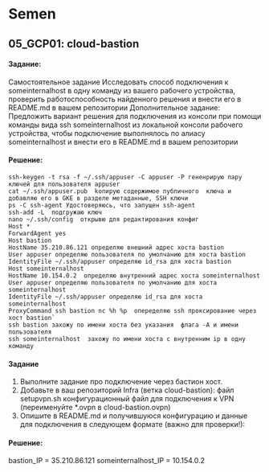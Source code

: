 # Semen
## 05_GCP01: cloud-bastion
#### Задание:
Самостоятельное задание
Исследовать способ подключения к someinternalhost в одну
команду из вашего рабочего устройства, проверить
работоспособность найденного решения и внести его в
README.md в вашем репозитории
Дополнительное задание:
Предложить вариант решения для подключения из консоли при
помощи команды вида ssh someinternalhost из локальной
консоли рабочего устройства, чтобы подключение выполнялось по
алиасу someinternalhost и внести его в README.md в вашем
репозитории

#### Решение:
```
ssh-keygen -t rsa -f ~/.ssh/appuser -C appuser -P гененрирую пару ключей для пользователя appuser
cat ~/.ssh/appuser.pub  kопирую содержимое публичного  ключа и добавляю его в GKE в разделе метаданные, SSH ключи
ps -C ssh-agent Удостоверяюсь, что запущен ssh-agent
ssh-add -L  подгружаю ключ
nano ~/.ssh/config  открывю для редактирования конфиг
Host *
ForwardAgent yes
Host bastion
HostName 35.210.86.121 определяю внешний адрес хоста bastion
User appuser определяю пользователя по умолчанию для хоста bastion
IdentityFile ~/.ssh/appuser определяю id_rsa для хоста bastion
Host someinternalhost
HostName 10.154.0.2  определяю внутренний адрес хоста someinternalhost
User appuser определяю пользователя по умолчанию для хоста someinternalhost
IdentityFile ~/.ssh/appuser определяю id_rsa для хоста someinternalhost
ProxyCommand ssh bastion nc %h %p  опеределяю ssh проксирование через хост bastion`
ssh bastion захожу по имени хоста без указания  флага -A и имени пользователя
ssh someinternalhost  захожу по имени хоста с внутренним ip в одну команду 
```

#### Задание
1. Выполните задание про подключение через бастион хост.
2. Добавьте в ваш репозиторий Infra (ветка cloud-bastion):
файл setupvpn.sh
конфигурационный файл для подключения к VPN
(переименуйте *.ovpn в cloud-bastion.ovpn)
3. Опишите в README.md и получившуюся конфигурацию и данные
для подключения в следующем формате (важно для проверки!):

#### Решение:

bastion_IP = 35.210.86.121
someinternalhost_IP = 10.154.0.2
